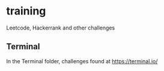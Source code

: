 # training
Leetcode, Hackerrank and other challenges

## Terminal

In the Terminal folder, challenges found at https://terminal.io/
